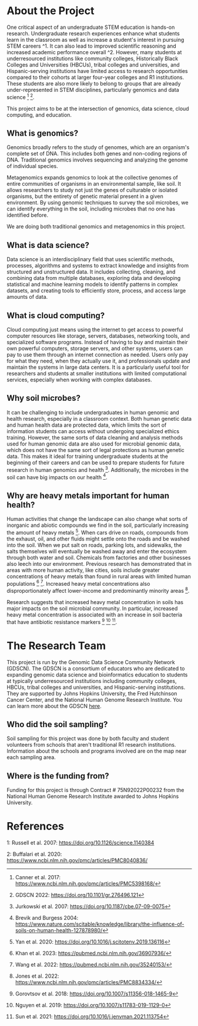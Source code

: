 # About the Project

One critical aspect of an undergraduate STEM education is hands-on research. Undergraduate research experiences enhance what students learn in the classroom as well as increase a student's interest in pursuing STEM careers ^1. It can also lead to improved scientific reasoning and increased academic performance overall ^2. However, many students at underresourced institutions like community colleges, Historically Black Colleges and Universities (HBCUs), tribal colleges and universities, and Hispanic-serving institutions have limited access to research opportunities compared to their cohorts at larger four-year colleges and R1 institutions. These students are also more likely to belong to groups that are already under-represented in STEM disciplines, particularly genomics and data science [^3] [^4]. 

This project aims to be at the intersection of genomics, data science, cloud computing, and education.

## What is genomics?

Genomics broadly refers to the study of genomes, which are an organism's complete set of DNA. This includes both genes and non-coding regions of DNA. Traditional genomics involves sequencing and analyzing the genome of individual species.

Metagenomics expands genomics to look at the collective genomes of entire communities of organisms in an environmental sample, like soil. It allows researchers to study not just the genes of culturable or isolated organisms, but the entirety of genetic material present in a given environment. By using genomic techniques to survey the soil microbes, we can identify everything in the soil, including microbes that no one has identified before.

We are doing both traditional genomics and metagenomics in this project.

## What is data science?

Data science is an interdisciplinary field that uses scientific methods, processes, algorithms and systems to extract knowledge and insights from structured and unstructured data. It includes collecting, cleaning, and combining data from multiple databases, exploring data and developing statistical and machine learning models to identify patterns in complex datasets, and creating tools to efficiently store, process, and access large amounts of data.

## What is cloud computing?

Cloud computing just means using the internet to get access to powerful computer resources like storage, servers, databases, networking tools, and specialized software programs. Instead of having to buy and maintain their own powerful computers, storage servers, and other systems, users can pay to use them through an internet connection as needed. Users only pay for what they need, when they actually use it, and professionals update and maintain the systems in large data centers. It is a particularly useful tool for researchers and students at smaller institutions with limited computational services, especially when working with complex databases.

## Why soil microbes?

It can be challenging to include undergraduates in human genomic and health research, especially in a classroom context. Both human genetic data and human health data are protected data, which limits the sort of information students can access without undergoing specialized ethics training. However, the same sorts of data cleaning and analysis methods used for human genomic data are also used for microbial genomic data, which does not have the same sort of legal protections as human genetic data. This makes it ideal for training undergraduate students at the beginning of their careers and can be used to prepare students for future research in human genomics and health [^5]. Additionally, the microbes in the soil can have big impacts on our health [^6].

## Why are heavy metals important for human health?

Human activities that change the landscape can also change what sorts of inorganic and abiotic compounds we find in the soil, particularly increasing the amount of heavy metals [^7]. When cars drive on roads, compounds from the exhaust, oil, and other fluids might settle onto the roads and be washed into the soil. When we put salt on roads, parking lots, and sidewalks, the salts themselves will eventually be washed away and enter the ecosystem through both water and soil. Chemicals from factories and other businesses also leech into our environment. Previous research has demonstrated that in areas with more human activity, like cities, soils include greater concentrations of heavy metals than found in rural areas with limited human populations [^8] [^9]. Increased heavy metal concentrations also disproportionately affect lower-income and predominantly minority areas [^10].

Research suggests that increased heavy metal concentration in soils has major impacts on the soil microbial community. In particular, increased heavy metal concentration is associated with an increase in soil bacteria that have antibiotic resistance markers [^11] [^12] [^13].

# The Research Team

This project is run by the Genomic Data Science Community Network (GDSCN). The GDSCN is a consortium of educators who are dedicated to expanding genomic data science and bioinformatics education to students at typically underresourced institutions including community colleges, HBCUs, tribal colleges and universities, and Hispanic-serving institutions. They are supported by Johns Hopkins University, the Fred Hutchinson Cancer Center, and the National Human Genome Research Institute. You can learn more about the GDSCN [here](https://www.gdscn.org/home).

## Who did the soil sampling?

Soil sampling for this project was done by both faculty and student volunteers from schools that aren't traditional R1 research institutions. Information about the schools and programs involved are on the map near each sampling area.

## Where is the funding from? 

Funding for this project is through Contract # 75N92022P00232 from the National Human Genome Research Institute awarded to Johns Hopkins University.

# References

1: Russell et al. 2007: https://doi.org/10.1126/science.1140384

2: Buffalari et al. 2020: https://www.ncbi.nlm.nih.gov/pmc/articles/PMC8040836/

[^3]: Canner et al. 2017: https://www.ncbi.nlm.nih.gov/pmc/articles/PMC5398168/
[^4]: GDSCN 2022: https://doi.org/10.1101/gr.276496.121
[^5]: Jurkowski et al. 2007: https://doi.org/10.1187/cbe.07-09-0075
[^6]: Brevik and Burgess 2004: https://www.nature.com/scitable/knowledge/library/the-influence-of-soils-on-human-health-127878980/
[^7]: Yan et al. 2020: https://doi.org/10.1016/j.scitotenv.2019.136116
[^8]: Khan et al. 2023: https://pubmed.ncbi.nlm.nih.gov/36907936/
[^9]: Wang et al. 2022: https://pubmed.ncbi.nlm.nih.gov/35240153/
[^10]: Jones et al. 2022: https://www.ncbi.nlm.nih.gov/pmc/articles/PMC8834334/
[^11]: Gorovtsov et al. 2018: https://doi.org/10.1007/s11356-018-1465-9
[^12]: Nguyen et al. 2019: https://doi.org/10.1007/s11783-019-1129-0
[^13]: Sun et al. 2021: https://doi.org/10.1016/j.jenvman.2021.113754

